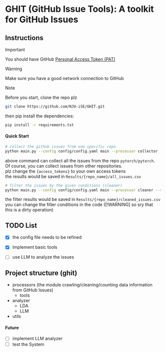 # GHIT (GitHub Issue Tools): A toolkit for GitHub Issues

## Instructions
> [!IMPORTANT]
> 
> You should have GitHub [Personal Access Token (PAT)](https://docs.github.com/en/authentication/keeping-your-account-and-data-secure/managing-your-personal-access-tokens)  

> [!WARNING]
> Make sure you have a good network connection to GitHub

> [!Note] 
> Before you start, clone the repo plz
> ```bash
> git clone https://github.com/NJU-iSE/GHIT.git
> ```
> then pip install the dependencies:
> ```bash
> pip install -r requirements.txt
>```
#### Quick Start
```bash
# collect the github issues from one specific repo
python main.py --config config/config.yaml main --processor collector --access_tokens {access_tokens} --repo_name pytorch/pytorch
```
above command can collect all the issues from the repo `pytorch/pytorch`.  
Of course, you can collect issues from other repositories.  
plz change the `{access_tokens}` to your own access tokens  
the results would be saved in `Results/{repo_name}/all_issues.csv`  
```bash
# filter the issues by the given conditions (cleaner)
python main.py --config config/config.yaml main --processor cleaner --repo_name pytorch/pytorch
```
the filter results would be saved in `Results/{repo_name}/cleaned_issues.csv`  
you can change the filter conditions in the code ([!WARNING] so sry that this is a dirty operation)

## TODO List
- [x] the config file needs to be refined
- [x] Implement basic tools
- [ ] use LLM to analyze the issues


## Project structure (ghit)
* processors (the module crawling/cleaning/counting data information from GitHub Issues)
  * tools
* analyzer
  * LDA
  * LLM
* utils


#### Future
- [ ] implement LLM analyzer
- [ ] test the System